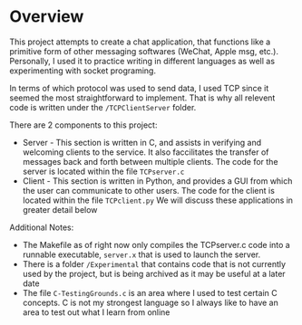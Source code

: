 # Overview
This project attempts to create a chat application, that functions like a primitive form of other messaging softwares (WeChat, Apple msg, etc.). Personally, I used it to practice writing in different languages as well as experimenting with socket programing. 

In terms of which protocol was used to send data, I used TCP since it seemed the most straightforward to implement. That is why all relevent code is written under the `/TCPClientServer` folder. 

There are 2 components to this project:
* Server - This section is written in C, and assists in verifying and welcoming clients to the service. It also faccilitates the transfer of messages back and forth between multiple clients. The code for the server is located within the file `TCPserver.c`
* Client - This section is written in Python, and provides a GUI from which the user can communicate to other users. The code for the client is located within the file `TCPclient.py`
We will discuss these applications in greater detail below

Additional Notes:
* The Makefile as of right now only compiles the TCPserver.c code into a runnable executable, `server.x` that is used to launch the server. 
* There is a folder `/Experimental` that contains code that is not currently used by the project, but is being archived as it may be useful at a later date
* The file `C-TestingGrounds.c` is an area where I used to test certain C concepts. C is not my strongest language so I always like to have an area to test out what I learn from online




